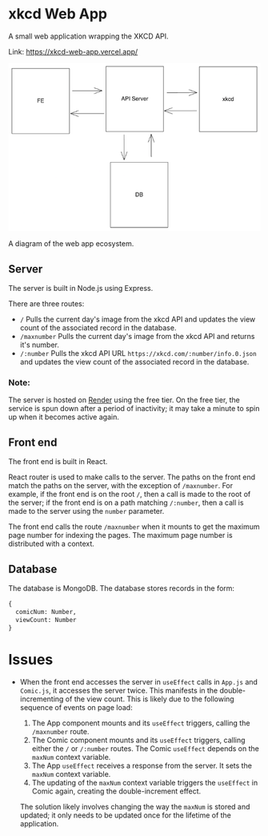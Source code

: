 # xkcd Web App

A small web application wrapping the XKCD API.

Link: https://xkcd-web-app.vercel.app/

![Diagram](readme-assets/image.png)

A diagram of the web app ecosystem.

## Server

The server is built in Node.js using Express.

There are three routes:
 - `/` Pulls the current day's image from the xkcd API and updates the view count of the associated record in the database.
 - `/maxnumber` Pulls the current day's image from the xkcd API and returns it's number.
 - `/:number` Pulls the xkcd API URL `https://xkcd.com/:number/info.0.json` and updates the view count of the associated record in the database.

### Note:
The server is hosted on [Render](render.com) using the free tier. On the free tier, the service is spun down after a period of inactivity; it may take a minute to spin up when it becomes active again.

## Front end

The front end is built in React.

React router is used to make calls to the server. The paths on the front end match the paths on the server, with the exception of `/maxnumber`. For example, if the front end is on the root `/`, then a call is made to the root of the server; if the front end is on a path matching `/:number`, then a call is made to the server using the `number` parameter.

The front end calls the route `/maxnumber` when it mounts to get the maximum page number for indexing the pages. The maximum page number is distributed with a context.

## Database

The database is MongoDB. The database stores records in the form:
```
{
  comicNum: Number,
  viewCount: Number
}
```

# Issues

- When the front end accesses the server in `useEffect` calls in `App.js` and `Comic.js`, it accesses the server twice. This manifests in the double-incrementing of the view count. This is likely due to the following sequence of events on page load:
  1. The App component mounts and its `useEffect` triggers, calling the `/maxnumber` route.
  2. The Comic component mounts and its `useEffect` triggers, calling either the `/` or `/:number` routes. The Comic `useEffect` depends on the `maxNum` context variable.
  3. The App `useEffect` receives a response from the server. It sets the `maxNum` context variable.
  4. The updating of the `maxNum` context variable triggers the `useEffect` in Comic again, creating the double-increment effect.

  The solution likely involves changing the way the `maxNum` is stored and updated; it only needs to be updated once for the lifetime of the application.